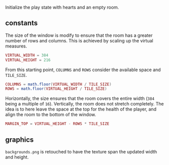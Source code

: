 Initialize the play state with hearts and an empty room.

## constants

The size of the window is modify to ensure that the room has a greater number of rows and columns. This is achieved by scaling up the virtual measures.

```lua
VIRTUAL_WIDTH = 384
VIRTUAL_HEIGHT = 216
```

From this starting point, `COLUMNS` and `ROWS` consider the available space and `TILE_SIZE`.

```lua
COLUMNS = math.floor(VIRTUAL_WIDTH / TILE_SIZE)
ROWS = math.floor(VIRTUAL_HEIGHT / TILE_SIZE)
```

Horizontally, the size ensures that the room covers the entire width (`384` being a multiple of `16`). Vertically, the room does not stretch completely. The idea is to here leave the space at the top for the health of the player, and align the room to the bottom of the window.

```lua
MARGIN_TOP = VIRTUAL_HEIGHT - ROWS * TILE_SIZE
```

## graphics

`backgrounds.png` is retouched to have the texture span the updated width and height.
